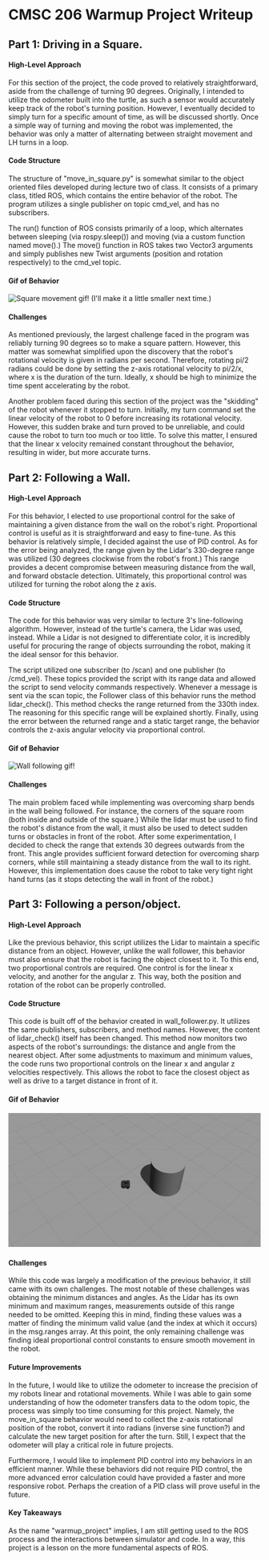 
# CMSC 206 Warmup Project Writeup

## Part 1: Driving in a Square.
#### High-Level Approach
For this section of the project, the code proved to relatively straightforward, aside from the challenge of turning 90 degrees. Originally, I intended to utilize the odometer built into the turtle, as such a sensor would accurately keep track of the robot's turning position. However, I eventually decided to simply turn for a specific amount of time, as will be discussed shortly. Once a simple way of turning and moving the robot was implemented, the behavior was only a matter of alternating between straight movement and LH turns in a loop.
#### Code Structure
The structure of "move_in_square.py" is somewhat similar to the object oriented files developed during lecture two of class. It consists of a primary class, titled ROS, which contains the entire behavior of the robot. The program utilizes a single publisher on topic cmd_vel, and has no subscribers.

The run() function of ROS consists primarily of a loop, which alternates between sleeping (via rospy.sleep()) and moving (via a custom function named move().) The move() function in ROS takes two Vector3 arguments and simply publishes new Twist arguments (position and rotation respectively) to the cmd_vel topic.
#### Gif of Behavior
![Square movement gif!](move_in_square.gif)
(I'll make it a little smaller next time.)
#### Challenges
As mentioned previously, the largest challenge faced in the program was reliably turning 90 degrees so to make a square pattern. However, this matter was somewhat simplified upon the discovery that the robot's rotational velocity is given in radians per second. Therefore, rotating pi/2 radians could be done by setting the z-axis rotational velocity to pi/2/x, where x is the duration of the turn. Ideally, x should be high to minimize the time spent accelerating by the robot.

Another problem faced during this section of the project was the "skidding" of the robot whenever it stopped to turn. Initially, my turn command set the linear velocity of the robot to 0 before increasing its rotational velocity. However, this sudden brake and turn proved to be unreliable, and could cause the robot to turn too much or too little. To solve this matter, I ensured that the linear x velocity remained constant throughout the behavior, resulting in wider, but more accurate turns.
## Part 2: Following a Wall.
#### High-Level Approach
For this behavior, I elected to use proportional control for the sake of maintaining a given distance from the wall on the robot's right. Proportional control is useful as it is straightforward and easy to fine-tune. As this behavior is relatively simple, I decided against the use of PID control. As for the error being analyzed, the range given by the Lidar's 330-degree range was utilized (30 degrees clockwise from the robot's front.) This range provides a decent compromise between measuring distance from the wall, and forward obstacle detection. Ultimately, this proportional control was utilized for turning the robot along the z axis.
#### Code Structure
The code for this behavior was very similar to lecture 3's line-following algorithm. However, instead of the turtle's camera, the Lidar was used, instead. While a Lidar is not designed to differentiate color, it is incredibly useful for procuring the range of objects surrounding the robot, making it the ideal sensor for this behavior.

The script utilized one subscriber (to /scan) and one publisher (to /cmd_vel). These topics provided the script with its range data and allowed the script to send velocity commands respectively. Whenever a message is sent via the scan topic, the Follower class of this behavior runs the method lidar_check(). This method checks the range returned from the 330th index. The reasoning for this specific range will be explained shortly. Finally, using the error between the returned range and a static target range, the behavior controls the z-axis angular velocity via proportional control.
#### Gif of Behavior
![Wall following gif!](wall_follower.gif)
#### Challenges
The main problem faced while implementing was overcoming sharp bends in the wall being followed. For instance, the corners of the square room (both inside and outside of the square.) While the lidar must be used to find the robot's distance from the wall, it must also be used to detect sudden turns or obstacles in front of the robot. After some experimentation, I decided to check the range that extends 30 degrees outwards from the front. This angle provides sufficient forward detection for overcoming sharp corners, while still maintaining a steady distance from the wall to its right. However, this implementation does cause the robot to take very tight right hand turns (as it stops detecting the wall in front of the robot.)

## Part 3: Following a person/object.
#### High-Level Approach
Like the previous behavior, this script utilizes the Lidar to maintain a specific distance from an object. However, unlike the wall follower, this behavior must also ensure that the robot is facing the object closest to it. To this end, two proportional controls are required. One control is for the linear x velocity, and another for the angular z. This way, both the position and rotation of the robot can be properly controlled.

#### Code Structure
This code is built off of the behavior created in wall_follower.py. It utilizes the same publishers, subscribers, and method names. However, the content of lidar_check() itself has been changed. This method now monitors two aspects of the robot's surroundings: the distance and angle from the nearest object. After some adjustments to maximum and minimum values, the code runs two proportional controls on the linear x and angular z velocities respectively. This allows the robot to face the closest object as well as drive to a target distance in front of it.

#### Gif of Behavior
![Peron following gif!](person_follower.gif)
#### Challenges
While this code was largely a modification of the previous behavior, it still came with its own challenges. The most notable of these challenges was obtaining the minimum distances and angles. As the Lidar has its own minimum and maximum ranges, measurements outside of this range needed to be omitted. Keeping this in mind, finding these values was a matter of finding the minimum valid value (and the index at which it occurs) in the msg.ranges array. At this point, the only remaining challenge was finding ideal proportional control constants to ensure smooth movement in the robot.

#### Future Improvements
In the future, I would like to utilize the odometer to increase the precision of my robots linear and rotational movements. While I was able to gain some understanding of how the odometer transfers data to the odom topic, the process was simply too time consuming for this project. Namely, the move_in_square behavior would need to collect the z-axis rotational position of the robot, convert it into radians (inverse sine function?) and calculate the new target position for after the turn. Still, I expect that the odometer will play a critical role in future projects.

Furthermore, I would like to implement PID control into my behaviors in an efficient manner. While these behaviors did not require PID control, the more advanced error calculation could have provided a faster and more responsive robot. Perhaps the creation of a PID class will prove useful in the future.


#### Key Takeaways
As the name "warmup_project" implies, I am still getting used to the ROS process and the interactions between simulator and code. In a way, this project is a lesson on the more fundamental aspects of ROS.
